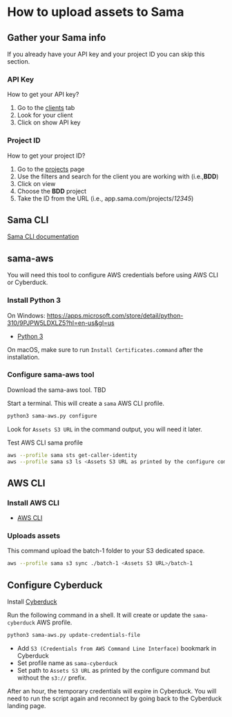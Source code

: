 # How to upload assets to Sama

## Gather your Sama info

If you already have your API key and your project ID you can skip this section.

### API Key

How to get your API key?

1.   Go to the [clients](https://app.sama.com/clients) tab
2.   Look for your client
3.   Click on show API key

### Project ID

How to get your project ID?

1.   Go to the [projects](https://app.sama.com/projects) page
2.   Use the filters and search for the client you are working with (i.e.,**BDD**)
3.   Click on view
4.   Choose the **BDD** project
5.   Take the ID from the URL (i.e., app.sama.com/projects/*12345*)

## Sama CLI

[Sama CLI documentation](https://docs.sama.com/reference/cli-overview)

## sama-aws

You will need this tool to configure AWS credentials before using AWS CLI or Cyberduck.

### Install Python 3

On Windows: https://apps.microsoft.com/store/detail/python-310/9PJPW5LDXLZ5?hl=en-us&gl=us

  * [Python 3](https://www.python.org/downloads/)

On macOS, make sure to run `Install Certificates.command` after the installation.

### Configure sama-aws tool

Download the sama-aws tool. TBD

Start a terminal. This will create a `sama` AWS CLI profile.

```bash
python3 sama-aws.py configure
```

Look for `Assets S3 URL` in the command output, you will need it later.

Test AWS CLI sama profile

```bash
aws --profile sama sts get-caller-identity 
aws --profile sama s3 ls <Assets S3 URL as printed by the configure command>
```

## AWS CLI

### Install AWS CLI

  * [AWS CLI](https://aws.amazon.com/cli/)

### Uploads assets

This command upload the batch-1 folder to your S3 dedicated space.

```bash
aws --profile sama s3 sync ./batch-1 <Assets S3 URL>/batch-1
```

## Configure Cyberduck

Install [Cyberduck](https://cyberduck.io/)

Run the following command in a shell. It will create or update the `sama-cyberduck` AWS profile.

```bash
python3 sama-aws.py update-credentials-file
```

- Add `S3 (Credentials from AWS Command Line Interface)` bookmark in Cyberduck
- Set profile name as `sama-cyberduck`
- Set path to `Assets S3 URL` as printed by the configure command but without the `s3://` prefix.

After an hour, the temporary credentials will expire in Cyberduck. You will need to run the script again and reconnect by going back to the Cyberduck landing page.
